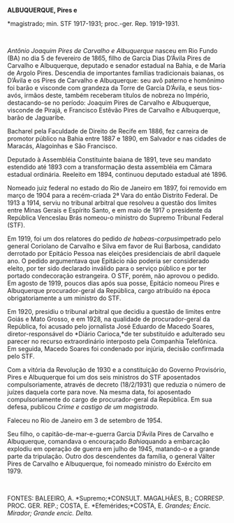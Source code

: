 **ALBUQUERQUE, Pires e**

\*magistrado; min. STF 1917-1931; proc.-ger. Rep. 1919-1931.

 

*Antônio Joaquim Pires de Carvalho e Albuquerque* nasceu em Rio Fundo
(BA) no dia 5 de fevereiro de 1865, filho de Garcia Dias D’Ávila Pires
de Carvalho e Albuquerque, deputado e senador estadual na Bahia, e de
Maria de Argolo Pires. Descendia de importantes famílias tradicionais
baianas, os D’Ávila e os Pires de Carvalho e Albuquerque: seu avô
paterno e homônimo foi barão e visconde com grandeza da Torre de Garcia
D’Ávila, e seus tios-avós, irmãos deste, também receberam títulos de
nobreza no Império, destacando-se no período: Joaquim Pires de Carvalho
e Albuquerque, visconde de Pirajá, e Francisco Estêvão Pires de Carvalho
e Albuquerque, barão de Jaguaribe.

Bacharel pela Faculdade de Direito de Recife em 1886, fez carreira de
promotor público na Bahia entre 1887 e 1890, em Salvador e nas cidades
de Maracás, Alagoinhas e São Francisco.

Deputado à Assembléia Constituinte baiana de 1891, teve seu mandato
estendido até 1893 com a transformação desta assembléia em Câmara
estadual ordinária. Reeleito em 1894, continuou deputado estadual até
1896.

Nomeado juiz federal no estado do Rio de Janeiro em 1897, foi removido
em março de 1904 para a recém-criada 2ª Vara do então Distrito Federal.
De 1913 a 1914, serviu no tribunal arbitral que resolveu a questão dos
limites entre Minas Gerais e Espírito Santo, e em maio de 1917 o
presidente da República Venceslau Brás nomeou-o ministro do Supremo
Tribunal Federal (STF).

Em 1919, foi um dos relatores do pedido *de habeas-corpus*impetrado pelo
general Coriolano de Carvalho e Silva em favor de Rui Barbosa, candidato
derrotado por Epitácio Pessoa nas eleições presidenciais de abril
daquele ano. O pedido argumentava que Epitácio não poderia ser
considerado eleito, por ter sido declarado inválido para o serviço
público e por ter portado condecoração estrangeira. O STF, porém, não
aprovou o pedido. Em agosto de 1919, poucos dias após sua posse,
Epitácio nomeou Pires e Albuquerque procurador-geral da República, cargo
atribuído na época obrigatoriamente a um ministro do STF.

Em 1920, presidiu o tribunal arbitral que decidiu a questão de limites
entre Goiás e Mato Grosso, e em 1928, na qualidade de procurador-geral
da República, foi acusado pelo jornalista José Eduardo de Macedo Soares,
diretor-responsável do *Diário Carioca,*de ter substituído e adulterado
seu parecer no recurso extraordinário interposto pela Companhia
Telefônica. Em seguida, Macedo Soares foi condenado por injúria, decisão
confirmada pelo STF.

Com a vitória da Revolução de 1930 e a constituição do Governo
Provisório, Pires e Albuquerque foi um dos seis ministros do STF
aposentados compulsoriamente, através de decreto (18/2/1931) que reduzia
o número de juízes daquela corte para nove. Na mesma data, foi
aposentado compulsoriamente do cargo de procurador-geral da República.
Em sua defesa, publicou *Crime e castigo de um* *magistrado.*

Faleceu no Rio de Janeiro em 3 de setembro de 1954.

Seu filho, o capitão-de-mar-e-guerra Garcia D’Ávila Pires de Carvalho e
Albuquerque, comandava o encouraçado *Bahia*quando a embarcação explodiu
em operação de guerra em julho de 1945, matando-o e a grande parte da
tripulação. Outro dos descendentes da família, o general Válter Pires de
Carvalho e Albuquerque, foi nomeado ministro do Exército em 1979.

 

FONTES: BALEEIRO, A. *Supremo;*CONSULT. MAGALHÃES, B.; CORRESP. PROC.
GER. REP.; COSTA, E. *Efemérides;*COSTA, E. *Grandes; Encic. Mirador;
Grande encic. Delta.*

 
